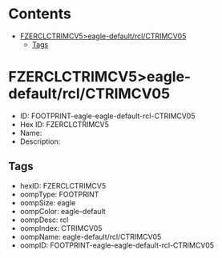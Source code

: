 



Contents
========

* [FZERCLCTRIMCV5>eagle-default/rcl/CTRIMCV05](#fzerclctrimcv5eagle-defaultrclctrimcv05)
	* [Tags](#tags)

# FZERCLCTRIMCV5>eagle-default/rcl/CTRIMCV05

- ID: FOOTPRINT-eagle-eagle-default-rcl-CTRIMCV05
- Hex ID: FZERCLCTRIMCV5
- Name: 
- Description: 

## Tags

- hexID: FZERCLCTRIMCV5
- oompType: FOOTPRINT
- oompSize: eagle
- oompColor: eagle-default
- oompDesc: rcl
- oompIndex: CTRIMCV05
- oompName: eagle-default/rcl/CTRIMCV05
- oompID: FOOTPRINT-eagle-eagle-default-rcl-CTRIMCV05
